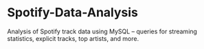 # Spotify-Data-Analysis
Analysis of Spotify track data using MySQL – queries for streaming statistics, explicit tracks, top artists, and more.
